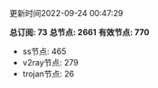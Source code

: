 更新时间2022-09-24 00:47:29

**总订阅: 73**
**总节点: 2661**
**有效节点: 770**
- ss节点: 465
- v2ray节点: 279
- trojan节点: 26
